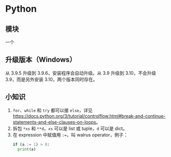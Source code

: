# Python

## 模块

一个

## 升级版本（Windows）

从 3.9.5 升级到 3.9.6，安装程序会自动升级。从 3.9 升级到 3.10，不会升级 3.9，而是另外安装 3.10，两个版本同时存在。

## 小知识

1. `for`、`while` 和 `try` 都可以接 `else`，详见 <https://docs.python.org/3/tutorial/controlflow.html#break-and-continue-statements-and-else-clauses-on-loops>。
1. 拆包 `*xs` 和 `**d`，`xs` 可以是 list 或 tuple，`d` 可以是 dict。
1. 在 expression 中赋值用 `:=`，叫 walrus operator，例子：
    ```python
    if (a := 1) > 0:
      print(a)
    ```
